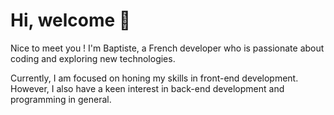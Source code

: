 # **Hi, welcome 👋**

Nice to meet you !
I'm Baptiste, a French developer who is passionate about coding and exploring new technologies.

Currently, I am focused on honing my skills in front-end development. However, I also have a keen interest in back-end development and programming in general.
